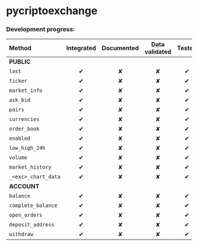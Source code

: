 <h1>pycriptoexchange</h1>

### Development progress:

|**Method**|**Integrated**|**Documented**|**Data validated**|**Tested**|
|:------------------|:-:|:-:|:-:|:-:|
|**PUBLIC**                         |
|`last`             | ✔ | ✘ | ✘ | ✔ |
|`ticker`           | ✔ | ✘ | ✘ | ✔ |
|`market_info`      | ✔ | ✘ | ✘ | ✔ |
|`ask_bid`          | ✔ | ✘ | ✘ | ✔ |
|`pairs`            | ✔ | ✘ | ✘ | ✔ |
|`currencies`       | ✔ | ✘ | ✘ | ✔ |
|`order_book`       | ✔ | ✘ | ✘ | ✔ |
|`enabled`          | ✔ | ✘ | ✘ | ✔ |
|`low_high_24h`     | ✔ | ✘ | ✘ | ✔ |
|`volume`           | ✔ | ✘ | ✘ | ✔ |
|`market_history`   | ✔ | ✘ | ✘ | ✔ |
|`_<exc>_chart_data`| ✔ | ✘ | ✘ | ✔ |
|**ACCOUNT**                        |
|`balance`          | ✔ | ✘ | ✘ | ✔ |
|`complete_balance` | ✔ | ✘ | ✘ | ✔ |
|`open_orders`      | ✔ | ✘ | ✘ | ✔ |
|`deposit_address`  | ✔ | ✘ | ✘ | ✔ |
|`withdraw`         | ✔ | ✘ | ✘ | ✔ |
